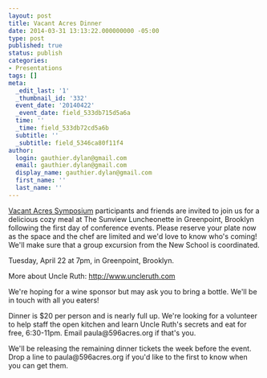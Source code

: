 ```yaml
---
layout: post
title: Vacant Acres Dinner
date: 2014-03-31 13:13:22.000000000 -05:00
type: post
published: true
status: publish
categories:
- Presentations
tags: []
meta:
  _edit_last: '1'
  _thumbnail_id: '332'
  event_date: '20140422'
  _event_date: field_533db715d5a6a
  time: ''
  _time: field_533db72cd5a6b
  subtitle: ''
  _subtitle: field_5346ca80f11f4
author:
  login: gauthier.dylan@gmail.com
  email: gauthier.dylan@gmail.com
  display_name: gauthier.dylan@gmail.com
  first_name: ''
  last_name: ''
---
```

<p><a href="http://596acres.org/news/2014/03/01/vacant-acres-symposium-advocates-from-all-over-the-world/">Vacant Acres Symposium</a> participants and friends are invited to join us for a delicious cozy meal at The Sunview Luncheonette in Greenpoint, Brooklyn following the first day of conference events. Please reserve your plate now as the space and the chef are limited and we'd love to know who's coming! We'll make sure that a group excursion from the New School is coordinated.</p>
<p>Tuesday, April 22 at 7pm, in Greenpoint, Brooklyn.</p>
<p>More about Uncle Ruth: <a href="http://www.uncleruth.com">http://www.uncleruth.com</a></p>
<p>We're hoping for a wine sponsor but may ask you to bring a bottle. We'll be in touch with all you eaters!</p>
<p>Dinner is $20 per person and is nearly full up. We're looking for a volunteer to help staff the open kitchen and learn Uncle Ruth's secrets and eat for free, 6:30-11pm. Email paula@596acres.org if that's you.</p>
<p>We'll be releasing the remaining dinner tickets the week before the event. Drop a line to paula@596acres.org if you'd like to the first to know when you can get them.</p>
